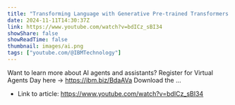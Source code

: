 ```yaml
---
title: "Transforming Language with Generative Pre-trained Transformers (GPT)"
date: 2024-11-11T14:30:37Z
link: https://www.youtube.com/watch?v=bdICz_sBI34
showShare: false
showReadTime: false
thumbnail: images/ai.png
tags: ["youtube.com/@IBMTechnology"]
---
```

Want to learn more about AI agents and assistants? Register for Virtual Agents Day here → https://ibm.biz/BdaAVa Download the ...

- Link to article: https://www.youtube.com/watch?v=bdICz_sBI34